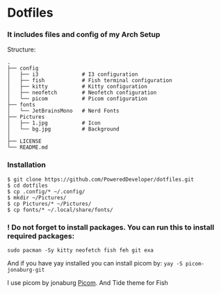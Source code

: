 # Dotfiles

### It includes files and config of my Arch Setup

Structure: 
```
.
├── config
│   ├── i3              # I3 configuration
│   ├── fish            # Fish terminal configuration
│   ├── kitty           # Kitty configuration
│   ├── neofetch        # Neofetch configuration
│   └── picom           # Picom configuration
├── fonts
│   └── JetBrainsMono   # Nerd Fonts
├── Pictures
│   ├── 1.jpg           # Icon
│   └── bg.jpg          # Background
│
├── LICENSE
└── README.md
```
### Installation

```
$ git clone https://github.com/PoweredDeveloper/dotfiles.git
$ cd dotfiles
$ cp .config/* ~/.config/
$ mkdir ~/Pictures/
$ cp Pictures/* ~/Pictures/
$ cp fonts/* ~/.local/share/fonts/
```

### ! Do not forget to install packages. You can run this to install required packages:
`sudo pacman -Sy kitty neofetch fish feh git exa`

And if you have yay installed you can install picom by:
`yay -S picom-jonaburg-git`

I use picom by jonaburg [Picom](https://github.com/jonaburg/picom). And Tide theme for Fish

